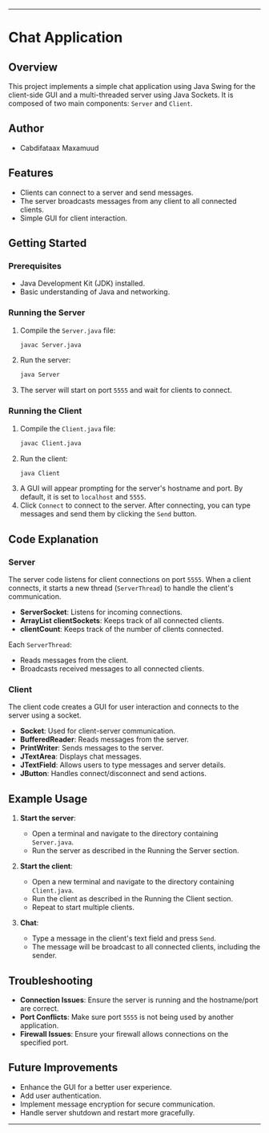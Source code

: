 
---

# Chat Application

## Overview
This project implements a simple chat application using Java Swing for the client-side GUI and a multi-threaded server using Java Sockets. It is composed of two main components: `Server` and `Client`.

## Author
- Cabdifataax Maxamuud

## Features
- Clients can connect to a server and send messages.
- The server broadcasts messages from any client to all connected clients.
- Simple GUI for client interaction.

## Getting Started

### Prerequisites
- Java Development Kit (JDK) installed.
- Basic understanding of Java and networking.

### Running the Server
1. Compile the `Server.java` file:
    ```sh
    javac Server.java
    ```
2. Run the server:
    ```sh
    java Server
    ```
3. The server will start on port `5555` and wait for clients to connect.

### Running the Client
1. Compile the `Client.java` file:
    ```sh
    javac Client.java
    ```
2. Run the client:
    ```sh
    java Client
    ```
3. A GUI will appear prompting for the server's hostname and port. By default, it is set to `localhost` and `5555`.
4. Click `Connect` to connect to the server. After connecting, you can type messages and send them by clicking the `Send` button.

## Code Explanation

### Server

The server code listens for client connections on port `5555`. When a client connects, it starts a new thread (`ServerThread`) to handle the client's communication.

- **ServerSocket**: Listens for incoming connections.
- **ArrayList<Socket> clientSockets**: Keeps track of all connected clients.
- **clientCount**: Keeps track of the number of clients connected.

Each `ServerThread`:
- Reads messages from the client.
- Broadcasts received messages to all connected clients.

### Client

The client code creates a GUI for user interaction and connects to the server using a socket.

- **Socket**: Used for client-server communication.
- **BufferedReader**: Reads messages from the server.
- **PrintWriter**: Sends messages to the server.
- **JTextArea**: Displays chat messages.
- **JTextField**: Allows users to type messages and server details.
- **JButton**: Handles connect/disconnect and send actions.

## Example Usage

1. **Start the server**:
   - Open a terminal and navigate to the directory containing `Server.java`.
   - Run the server as described in the Running the Server section.

2. **Start the client**:
   - Open a new terminal and navigate to the directory containing `Client.java`.
   - Run the client as described in the Running the Client section.
   - Repeat to start multiple clients.

3. **Chat**:
   - Type a message in the client's text field and press `Send`.
   - The message will be broadcast to all connected clients, including the sender.

## Troubleshooting

- **Connection Issues**: Ensure the server is running and the hostname/port are correct.
- **Port Conflicts**: Make sure port `5555` is not being used by another application.
- **Firewall Issues**: Ensure your firewall allows connections on the specified port.

## Future Improvements

- Enhance the GUI for a better user experience.
- Add user authentication.
- Implement message encryption for secure communication.
- Handle server shutdown and restart more gracefully.

---

